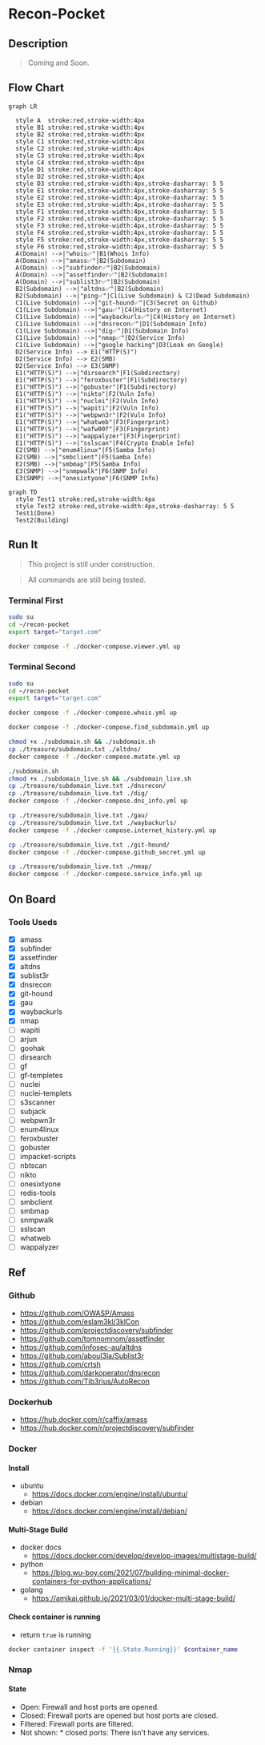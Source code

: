 # Recon-Pocket

## Description

> Coming and Soon.

## Flow Chart

```mermaid
graph LR

  style A  stroke:red,stroke-width:4px
  style B1 stroke:red,stroke-width:4px
  style B2 stroke:red,stroke-width:4px
  style C1 stroke:red,stroke-width:4px
  style C2 stroke:red,stroke-width:4px
  style C3 stroke:red,stroke-width:4px
  style C4 stroke:red,stroke-width:4px
  style D1 stroke:red,stroke-width:4px
  style D2 stroke:red,stroke-width:4px
  style D3 stroke:red,stroke-width:4px,stroke-dasharray: 5 5
  style E1 stroke:red,stroke-width:4px,stroke-dasharray: 5 5
  style E2 stroke:red,stroke-width:4px,stroke-dasharray: 5 5
  style E3 stroke:red,stroke-width:4px,stroke-dasharray: 5 5
  style F1 stroke:red,stroke-width:4px,stroke-dasharray: 5 5
  style F2 stroke:red,stroke-width:4px,stroke-dasharray: 5 5
  style F3 stroke:red,stroke-width:4px,stroke-dasharray: 5 5
  style F4 stroke:red,stroke-width:4px,stroke-dasharray: 5 5
  style F5 stroke:red,stroke-width:4px,stroke-dasharray: 5 5
  style F6 stroke:red,stroke-width:4px,stroke-dasharray: 5 5 
  A(Domain) -->|"whois✅"|B1(Whois Info)
  A(Domain) -->|"amass✅"|B2(Subdomain)
  A(Domain) -->|"subfinder✅"|B2(Subdomain)
  A(Domain) -->|"assetfinder✅"|B2(Subdomain)
  A(Domain) -->|"sublist3r✅"|B2(Subdomain)
  B2(Subdomain) -->|"altdns✅"|B2(Subdomain)
  B2(Subdomain) -->|"ping✅"|C1(Live Subdomain) & C2(Dead Subdomain)
  C1(Live Subdomain) -->|"git-hound✅"|C3(Secret on Github)
  C1(Live Subdomain) -->|"gau✅"|C4(History on Internet)
  C1(Live Subdomain) -->|"waybackurls✅"|C4(History on Internet)
  C1(Live Subdomain) -->|"dnsrecon✅"|D1(Subdomain Info)
  C1(Live Subdomain) -->|"dig✅"|D1(Subdomain Info)
  C1(Live Subdomain) -->|"nmap✅"|D2(Service Info)
  C1(Live Subdomain) -->|"google hacking"|D3(Leak on Google)
  D2(Service Info) --> E1("HTTP(S)")
  D2(Service Info) --> E2(SMB)
  D2(Service Info) --> E3(SNMP)
  E1("HTTP(S)") -->|"dirsearch"|F1(Subdirectory)
  E1("HTTP(S)") -->|"feroxbuster"|F1(Subdirectory)
  E1("HTTP(S)") -->|"gobuster"|F1(Subdirectory)
  E1("HTTP(S)") -->|"nikto"|F2(Vuln Info)
  E1("HTTP(S)") -->|"nuclei"|F2(Vuln Info)
  E1("HTTP(S)") -->|"wapiti"|F2(Vuln Info)
  E1("HTTP(S)") -->|"webpwn3r"|F2(Vuln Info)
  E1("HTTP(S)") -->|"whatweb"|F3(Fingerprint)
  E1("HTTP(S)") -->|"wafw00f"|F3(Fingerprint)
  E1("HTTP(S)") -->|"wappalyzer"|F3(Fingerprint)
  E1("HTTP(S)") -->|"sslscan"|F4(Crypto Enable Info)
  E2(SMB) -->|"enum4linux"|F5(Samba Info)
  E2(SMB) -->|"smbclient"|F5(Samba Info)
  E2(SMB) -->|"smbmap"|F5(Samba Info)
  E3(SNMP) -->|"snmpwalk"|F6(SNMP Info)
  E3(SNMP) -->|"onesixtyone"|F6(SNMP Info)
```

```mermaid
graph TD
  style Test1 stroke:red,stroke-width:4px
  style Test2 stroke:red,stroke-width:4px,stroke-dasharray: 5 5
  Test1(Done)
  Test2(Building)
```

## Run It

> This project is still under construction.

> All commands are still being tested.

### Terminal First

```bash
sudo su
cd ~/recon-pocket
export target="target.com"

docker compose -f ./docker-compose.viewer.yml up
```

### Terminal Second

```bash
sudo su
cd ~/recon-pocket
export target="target.com"

docker compose -f ./docker-compose.whois.yml up

docker compose -f ./docker-compose.find_subdomain.yml up

chmod +x ./subdomain.sh && ./subdomain.sh
cp ./treasure/subdomain.txt ./altdns/
docker compose -f ./docker-compose.mutate.yml up

./subdomain.sh
chmod +x ./subdomain_live.sh && ./subdomain_live.sh
cp ./treasure/subdomain_live.txt ./dnsrecon/
cp ./treasure/subdomain_live.txt ./dig/
docker compose -f ./docker-compose.dns_info.yml up

cp ./treasure/subdomain_live.txt ./gau/
cp ./treasure/subdomain_live.txt ./waybackurls/
docker compose -f ./docker-compose.internet_history.yml up

cp ./treasure/subdomain_live.txt ./git-hound/
docker compose -f ./docker-compose.github_secret.yml up

cp ./treasure/subdomain_live.txt ./nmap/
docker compose -f ./docker-compose.service_info.yml up
```

## On Board

### Tools Useds

- [X] amass
- [X] subfinder
- [X] assetfinder
- [X] altdns
- [X] sublist3r
- [X] dnsrecon
- [X] git-hound
- [X] gau
- [X] waybackurls
- [X] nmap
- [ ] wapiti
- [ ] arjun
- [ ] goohak
- [ ] dirsearch
- [ ] gf
- [ ] gf-templetes
- [ ] nuclei
- [ ] nuclei-templets
- [ ] s3scanner
- [ ] subjack
- [ ] webpwn3r
- [ ] enum4linux
- [ ] feroxbuster
- [ ] gobuster
- [ ] impacket-scripts
- [ ] nbtscan
- [ ] nikto
- [ ] onesixtyone
- [ ] redis-tools
- [ ] smbclient
- [ ] smbmap
- [ ] snmpwalk
- [ ] sslscan
- [ ] whatweb
- [ ] wappalyzer

## Ref

### Github

- https://github.com/OWASP/Amass
- https://github.com/eslam3kl/3klCon
- https://github.com/projectdiscovery/subfinder
- https://github.com/tomnomnom/assetfinder
- https://github.com/infosec-au/altdns
- https://github.com/aboul3la/Sublist3r
- https://github.com/crtsh
- https://github.com/darkoperator/dnsrecon
- https://github.com/Tib3rius/AutoRecon

### Dockerhub

- https://hub.docker.com/r/caffix/amass
- https://hub.docker.com/r/projectdiscovery/subfinder

### Docker 

#### Install

- ubuntu
  - https://docs.docker.com/engine/install/ubuntu/
- debian
  - https://docs.docker.com/engine/install/debian/

#### Multi-Stage Build

- docker docs
  - https://docs.docker.com/develop/develop-images/multistage-build/
- python
  - https://blog.wu-boy.com/2021/07/building-minimal-docker-containers-for-python-applications/
- golang
  - https://amikai.github.io/2021/03/01/docker-multi-stage-build/

#### Check container is running

- return `true` is running

```bash
docker container inspect -f '{{.State.Running}}' $container_name
```

### Nmap

#### State

- Open: Firewall and host ports are opened.
- Closed: Firewall ports are opened but host ports are closed.
- Filtered: Firewall ports are filtered.
- Not shown: * closed ports: There isn't have any services.
